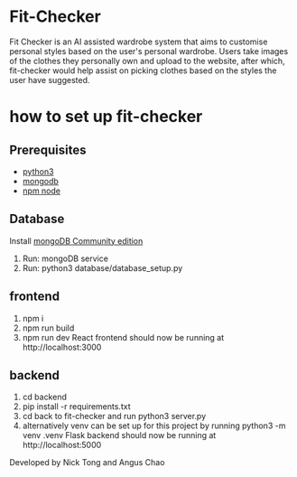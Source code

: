 # Fit-Checker

Fit Checker is an AI assisted wardrobe system that aims to customise personal styles based on the user's personal wardrobe. Users take images of the clothes they personally own and upload to the website, after which, fit-checker would help assist on picking clothes based on the styles the user have suggested.

# how to set up fit-checker

## Prerequisites
- [python3](https://www.python.org/downloads/)
- [mongodb](https://www.mongodb.com/docs/manual/administration/install-community/)
- [npm node](https://docs.npmjs.com/downloading-and-installing-node-js-and-npm)

## Database
Install [mongoDB Community edition](https://www.mongodb.com/docs/manual/tutorial/install-mongodb-on-windows/) 
1. Run: mongoDB service
2. Run: python3 database/database_setup.py

## frontend
1. npm i
2. npm run build
3. npm run dev
React frontend should now be running at http://localhost:3000

## backend
1. cd backend
2. pip install -r requirements.txt
3. cd back to fit-checker and run python3 server.py
4. alternatively venv can be set up for this project by running python3 -m venv .venv
Flask backend should now be running at http://localhost:5000

Developed by Nick Tong and Angus Chao
